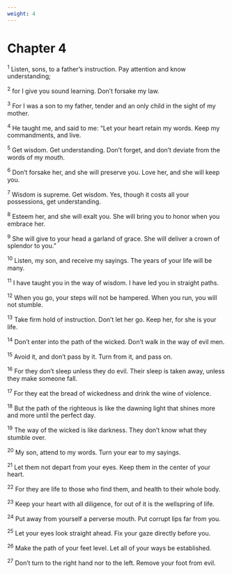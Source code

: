 ```yaml
---
weight: 4
---
```


# Chapter 4

<sup>1</sup> Listen, sons, to a father’s instruction. Pay attention and know understanding; 

<sup>2</sup> for I give you sound learning. Don’t forsake my law. 

<sup>3</sup> For I was a son to my father, tender and an only child in the sight of my mother. 

<sup>4</sup> He taught me, and said to me: “Let your heart retain my words. Keep my commandments, and live. 

<sup>5</sup> Get wisdom. Get understanding. Don’t forget, and don’t deviate from the words of my mouth. 

<sup>6</sup> Don’t forsake her, and she will preserve you. Love her, and she will keep you. 

<sup>7</sup> Wisdom is supreme. Get wisdom. Yes, though it costs all your possessions, get understanding. 

<sup>8</sup> Esteem her, and she will exalt you. She will bring you to honor when you embrace her. 

<sup>9</sup> She will give to your head a garland of grace. She will deliver a crown of splendor to you.” 

<sup>10</sup> Listen, my son, and receive my sayings. The years of your life will be many. 

<sup>11</sup> I have taught you in the way of wisdom. I have led you in straight paths. 

<sup>12</sup> When you go, your steps will not be hampered. When you run, you will not stumble. 

<sup>13</sup> Take firm hold of instruction. Don’t let her go. Keep her, for she is your life. 

<sup>14</sup> Don’t enter into the path of the wicked. Don’t walk in the way of evil men. 

<sup>15</sup> Avoid it, and don’t pass by it. Turn from it, and pass on. 

<sup>16</sup> For they don’t sleep unless they do evil. Their sleep is taken away, unless they make someone fall. 

<sup>17</sup> For they eat the bread of wickedness and drink the wine of violence. 

<sup>18</sup> But the path of the righteous is like the dawning light that shines more and more until the perfect day. 

<sup>19</sup> The way of the wicked is like darkness. They don’t know what they stumble over. 

<sup>20</sup> My son, attend to my words. Turn your ear to my sayings. 

<sup>21</sup> Let them not depart from your eyes. Keep them in the center of your heart. 

<sup>22</sup> For they are life to those who find them, and health to their whole body. 

<sup>23</sup> Keep your heart with all diligence, for out of it is the wellspring of life. 

<sup>24</sup> Put away from yourself a perverse mouth. Put corrupt lips far from you. 

<sup>25</sup> Let your eyes look straight ahead. Fix your gaze directly before you. 

<sup>26</sup> Make the path of your feet level. Let all of your ways be established. 

<sup>27</sup> Don’t turn to the right hand nor to the left. Remove your foot from evil. 


